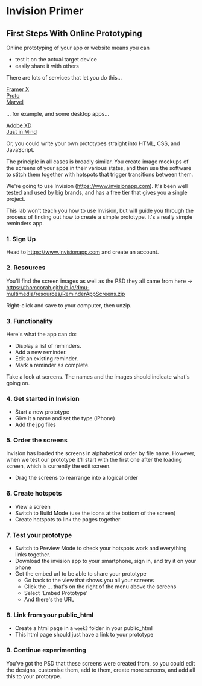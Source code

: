 # Invision Primer
## First Steps With Online Prototyping

Online prototyping of your app or website means you can

* test it on the actual target device
* easily share it with others

There are lots of services that let you do this...

[Framer X](https://www.framer.com/)  
[Proto](https://proto.io/)  
[Marvel](https://marvelapp.com)

... for example, and some desktop apps...

[Adobe XD](https://www.adobe.com/uk/products/xd.html)  
[Just in Mind](https://www.justinmind.com)

Or, you could write your own prototypes straight into HTML, CSS, and JavaScript.

The principle in all cases is broadly similar. You create image mockups of the screens of your apps in their various states, and then use the software to stitch them together with hotspots that trigger transitions between them.

We're going to use Invision (https://www.invisionapp.com). It's been well tested and used by big brands, and has a free tier that gives you a single project.

This lab won't teach you how to use Invision, but will guide you through the process of finding out how to create a simple prototype. It's a really simple reminders app.

### 1. Sign Up
Head to <https://www.invisionapp.com> and create an account.

### 2. Resources
You'll find the screen images as well as the PSD they all came from here -> <https://thomcorah.github.io/dmu-multimedia/resources/ReminderAppScreens.zip>

Right-click and save to your computer, then unzip.

### 3. Functionality
Here's what the app can do:

* Display a list of reminders.
* Add a new reminder.
* Edit an existing reminder.
* Mark a reminder as complete.

Take a look at screens. The names and the images should indicate what's going on.

### 4. Get started in Invision
* Start a new prototype
* Give it a name and set the type (iPhone)
* Add the jpg files

### 5. Order the screens
Invision has loaded the screens in alphabetical order by file name. However, when we test our prototype it'll start with the first one after the loading screen, which is currently the edit screen.

* Drag the screens to rearrange into a logical order

### 6. Create hotspots
* View a screen
* Switch to Build Mode (use the icons at the bottom of the screen)
* Create hotspots to link the pages together

### 7. Test your prototype
* Switch to Preview Mode to check your hotspots work and everything links together.
* Download the invision app to your smartphone, sign in, and try it on your phone
* Get the embed url to be able to share your prototype
  * Go back to the view that shows you all your screens
  * Click the ... that's on the right of the menu above the screens
  * Select 'Embed Prototype'
  * And there's the URL

### 8. Link from your public_html
* Create a html page in a `week3` folder in your public_html
* This html page should just have a link to your prototype

### 9. Continue experimenting
You've got the PSD that these screens were created from, so you could edit the designs, customise them, add to them, create more screens, and add all this to your prototype.
